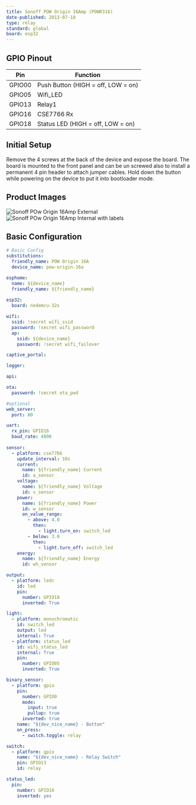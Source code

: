 ```yaml
---
title: Sonoff POW Origin 16Amp (POWR316)
date-published: 2013-07-18
type: relay
standard: global
board: esp32
---
```


## GPIO Pinout

| Pin    | Function                           |
| ------ | ---------------------------------- |
| GPIO00 | Push Button (HIGH = off, LOW = on) |
| GPIO05 | Wifi_LED                           |
| GPIO13 | Relay1                             |
| GPIO16 | CSE7766 Rx                         |
| GPIO18 | Status LED (HIGH = off, LOW = on)  |

## Initial Setup

Remove the 4 screws at the back of the device and expose the board. The board is mounted to the front panel and can be un screwed also to install a permanent 4 pin header to attach jumper cables. Hold down the button while powering on the device to put it into bootloader mode.

## Product Images

![Sonoff POw Origin 16Amp External](sonoff-POWR316-external.png "Sonoff POW Origin 16Amp External")
![Sonoff POw Origin 16Amp Internal with labels](sonoff-POWR316-internal-labels.png "Sonoff POW Origin 16Amp Internal with labels")

## Basic Configuration

```yaml
# Basic Config
substitutions:
  friendly_name: POW Origin 16A
  device_name: pow-origin-16a

esphome:
  name: ${device_name}
  friendly_name: ${friendly_name}
  
esp32:
  board: nodemcu-32s

wifi:
  ssid: !secret wifi_ssid
  password: !secret wifi_password
  ap:
    ssid: ${device_name}
    password: !secret wifi_failover

captive_portal:

logger:

api:

ota:
  password: !secret ota_pwd

#optional
web_server:
  port: 80

uart:
  rx_pin: GPIO16
  baud_rate: 4800
  
sensor:
  - platform: cse7766
    update_interval: 10s
    current:
      name: ${friendly_name} Current
      id: a_sensor
    voltage:
      name: ${friendly_name} Voltage
      id: v_sensor
    power:
      name: ${friendly_name} Power
      id: w_sensor
      on_value_range:
        - above: 4.0
          then:
            - light.turn_on: switch_led
        - below: 3.0
          then:
            - light.turn_off: switch_led
    energy:
      name: ${friendly_name} Energy
      id: wh_sensor

output:
  - platform: ledc
    id: led
    pin:
      number: GPIO18
      inverted: True

light:
  - platform: monochromatic
    id: switch_led
    output: led
    internal: True
  - platform: status_led
    id: wifi_status_led
    internal: True
    pin:
      number: GPIO05
      inverted: True

binary_sensor:
  - platform: gpio
    pin:
      number: GPIO0
      mode:
        input: true
        pullup: true
      inverted: true
    name: "${dev_nice_name} - Button"
    on_press:
      - switch.toggle: relay

switch:
  - platform: gpio
    name: "${dev_nice_name} - Relay Switch"
    pin: GPIO13
    id: relay

status_led:
  pin:
    number: GPIO16
    inverted: yes
```
